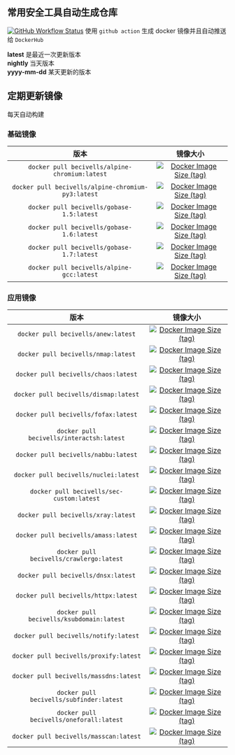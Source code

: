 ## 常用安全工具自动生成仓库

[![GitHub Workflow Status](https://img.shields.io/github/workflow/status/xiecat/sec-docker/Publish%20sec-custom%20to%20Hub)](https://github.com/xiecat/sec-docker/actions)
使用 `github action` 生成 docker 镜像并且自动推送给 `DockerHub`

**latest** 是最近一次更新版本   
**nightly** 当天版本   
**yyyy-mm-dd** 某天更新的版本   

## 定期更新镜像

每天自动构建

### 基础镜像

| 版本                                                 | 镜像大小                                                                                                                                                                     |
|:--------------------------------------------------:|:------------------------------------------------------------------------------------------------------------------------------------------------------------------------:|
| `docker pull becivells/alpine-chromium:latest`     | [![Docker Image Size (tag)](https://img.shields.io/docker/image-size/becivells/alpine-chromium/latest)](https://hub.docker.com/r/becivells/alpine-chromium/tags)         |
| `docker pull becivells/alpine-chromium-py3:latest` | [![Docker Image Size (tag)](https://img.shields.io/docker/image-size/becivells/alpine-chromium-py3/latest)](https://hub.docker.com/r/becivells/alpine-chromium-py3/tags) |
| `docker pull becivells/gobase-1.5:latest`          | [![Docker Image Size (tag)](https://img.shields.io/docker/image-size/becivells/gobase-1.5/latest)](https://hub.docker.com/r/becivells/gobase-1.5/tags)                   |
| `docker pull becivells/gobase-1.6:latest`          | [![Docker Image Size (tag)](https://img.shields.io/docker/image-size/becivells/gobase-1.6/latest)](https://hub.docker.com/r/becivells/gobase-1.6/tags)                   |
| `docker pull becivells/gobase-1.7:latest`          | [![Docker Image Size (tag)](https://img.shields.io/docker/image-size/becivells/gobase-1.7/latest)](https://hub.docker.com/r/becivells/gobase-1.7/tags)                   |
| `docker pull becivells/alpine-gcc:latest`          | [![Docker Image Size (tag)](https://img.shields.io/docker/image-size/becivells/alpine-gcc/latest)](https://hub.docker.com/r/becivells/alpine-gcc/tags)                   |

### 应用镜像

|                    版本                     | 镜像大小                                                                                                                                                   |
|:-----------------------------------------:|:------------------------------------------------------------------------------------------------------------------------------------------------------:|
|    `docker pull becivells/anew:latest`    | [![Docker Image Size (tag)](https://img.shields.io/docker/image-size/becivells/anew/latest)](https://hub.docker.com/r/becivells/anew/tags)             |
|    `docker pull becivells/nmap:latest`    | [![Docker Image Size (tag)](https://img.shields.io/docker/image-size/becivells/nmap/latest)](https://hub.docker.com/r/becivells/nmap/tags)             |
|   `docker pull becivells/chaos:latest`    | [![Docker Image Size (tag)](https://img.shields.io/docker/image-size/becivells/chaos/latest)](https://hub.docker.com/r/becivells/chaos/tags)           |
|   `docker pull becivells/dismap:latest`   | [![Docker Image Size (tag)](https://img.shields.io/docker/image-size/becivells/dismap/latest)](https://hub.docker.com/r/becivells/dismap/tags)         |
|   `docker pull becivells/fofax:latest`    | [![Docker Image Size (tag)](https://img.shields.io/docker/image-size/becivells/fofax/latest)](https://hub.docker.com/r/becivells/fofax/tags)           |
| `docker pull becivells/interactsh:latest` | [![Docker Image Size (tag)](https://img.shields.io/docker/image-size/becivells/interactsh/latest)](https://hub.docker.com/r/becivells/interactsh/tags) |
|   `docker pull becivells/nabbu:latest`    | [![Docker Image Size (tag)](https://img.shields.io/docker/image-size/becivells/nabbu/latest)](https://hub.docker.com/r/becivells/nabbu/tags)           |
|   `docker pull becivells/nuclei:latest`   | [![Docker Image Size (tag)](https://img.shields.io/docker/image-size/becivells/nuclei/latest)](https://hub.docker.com/r/becivells/nuclei/tags)         |
| `docker pull becivells/sec-custom:latest` | [![Docker Image Size (tag)](https://img.shields.io/docker/image-size/becivells/sec-custom/latest)](https://hub.docker.com/r/becivells/sec-custom/tags) |
|    `docker pull becivells/xray:latest`    | [![Docker Image Size (tag)](https://img.shields.io/docker/image-size/becivells/xray/latest)](https://hub.docker.com/r/becivells/xray/tags)             |
|   `docker pull becivells/amass:latest`    | [![Docker Image Size (tag)](https://img.shields.io/docker/image-size/becivells/amass/latest)](https://hub.docker.com/r/becivells/amass/tags)           |
| `docker pull becivells/crawlergo:latest`  | [![Docker Image Size (tag)](https://img.shields.io/docker/image-size/becivells/crawlergo/latest)](https://hub.docker.com/r/becivells/crawlergo/tags)   |
|    `docker pull becivells/dnsx:latest`    | [![Docker Image Size (tag)](https://img.shields.io/docker/image-size/becivells/dnsx/latest)](https://hub.docker.com/r/becivells/dnsx/tags)             |
|   `docker pull becivells/httpx:latest`    | [![Docker Image Size (tag)](https://img.shields.io/docker/image-size/becivells/httpx/latest)](https://hub.docker.com/r/becivells/httpx/tags)           |
| `docker pull becivells/ksubdomain:latest` | [![Docker Image Size (tag)](https://img.shields.io/docker/image-size/becivells/ksubdomain/latest)](https://hub.docker.com/r/becivells/ksubdomain/tags) |
|   `docker pull becivells/notify:latest`   | [![Docker Image Size (tag)](https://img.shields.io/docker/image-size/becivells/notify/latest)](https://hub.docker.com/r/becivells/notify/tags)         |
|  `docker pull becivells/proxify:latest`   | [![Docker Image Size (tag)](https://img.shields.io/docker/image-size/becivells/proxify/latest)](https://hub.docker.com/r/becivells/proxify/tags)       |
|  `docker pull becivells/massdns:latest`   | [![Docker Image Size (tag)](https://img.shields.io/docker/image-size/becivells/massdns/latest)](https://hub.docker.com/r/becivells/massdns/tags)       |
| `docker pull becivells/subfinder:latest`  | [![Docker Image Size (tag)](https://img.shields.io/docker/image-size/becivells/subfinder/latest)](https://hub.docker.com/r/becivells/subfinder/tags)   |
| `docker pull becivells/oneforall:latest`  | [![Docker Image Size (tag)](https://img.shields.io/docker/image-size/becivells/oneforall/latest)](https://hub.docker.com/r/becivells/oneforall/tags)   |
|  `docker pull becivells/masscan:latest`   | [![Docker Image Size (tag)](https://img.shields.io/docker/image-size/becivells/masscan/latest)](https://hub.docker.com/r/becivells/masscan/tags)   |
